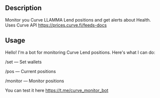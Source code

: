 ## Description
Monitor you Curve LLAMMA Lend positions and get alerts about Health. Uses Curve API https://prices.curve.fi/feeds-docs

## Usage
Hello! I'm a bot for monitoring Curve Lend positions.
Here's what I can do:

/set — Set wallets

/pos — Current positions

/monitor — Monitor positions

You can test it here https://t.me/curve_monitor_bot
